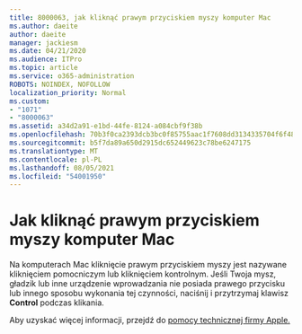 ```yaml
---
title: 8000063, jak kliknąć prawym przyciskiem myszy komputer Mac
ms.author: daeite
author: daeite
manager: jackiesm
ms.date: 04/21/2020
ms.audience: ITPro
ms.topic: article
ms.service: o365-administration
ROBOTS: NOINDEX, NOFOLLOW
localization_priority: Normal
ms.custom:
- "1071"
- "8000063"
ms.assetid: a34d2a91-e1bd-44fe-8124-a084cbf9f38b
ms.openlocfilehash: 70b3f0ca2393dcb3bc0f85755aac1f7608dd3134335704f6f48af43fb33b4af8
ms.sourcegitcommit: b5f7da89a650d2915dc652449623c78be6247175
ms.translationtype: MT
ms.contentlocale: pl-PL
ms.lasthandoff: 08/05/2021
ms.locfileid: "54001950"
---
```

# <a name="how-to-right-click-on-a-mac"></a>Jak kliknąć prawym przyciskiem myszy komputer Mac

Na komputerach Mac kliknięcie prawym przyciskiem myszy jest nazywane kliknięciem pomocniczym lub kliknięciem kontrolnym. Jeśli Twoja mysz, gładzik lub inne urządzenie wprowadzania nie posiada prawego przycisku lub innego sposobu wykonania tej czynności, naciśnij i przytrzymaj klawisz **Control** podczas klikania.
  
Aby uzyskać więcej informacji, przejdź do [pomocy technicznej firmy Apple.](https://go.microsoft.com/fwlink/?linkid=2022220&amp;clcid=0x409)
  